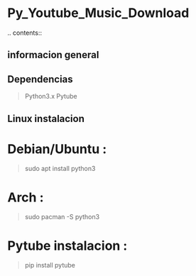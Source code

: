 # Py_Youtube_Music_Download

.. contents::

informacion general
-------------------

Dependencias
------------

> Python3.x
> Pytube

Linux instalacion
-----------------

  # Debian/Ubuntu :
  > sudo apt install python3

  # Arch :
  > sudo pacman -S python3

  # Pytube instalacion :

  > pip install pytube
  
